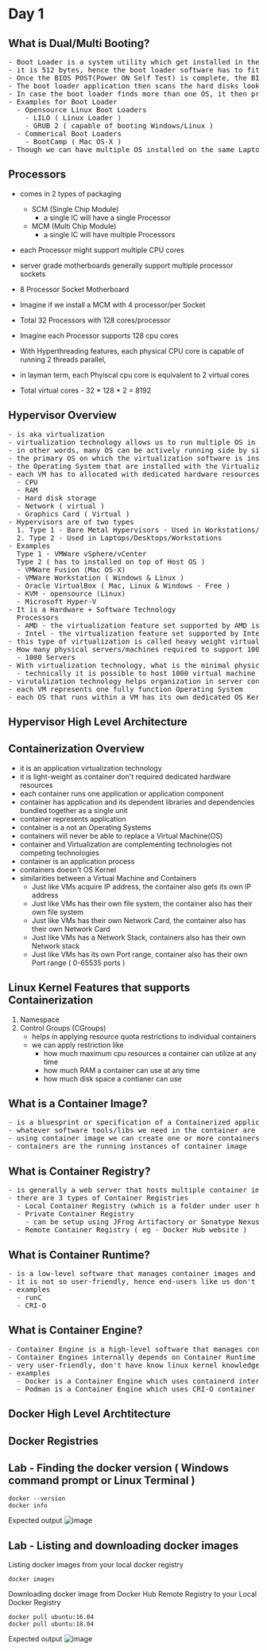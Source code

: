 # Day 1

## What is Dual/Multi Booting?
<pre>
- Boot Loader is a system utility which get installed in the Master Boot Record(MBR) in the hard disk
- it is 512 bytes, hence the boot loader software has to fit within the MBR ( Sector 0, Byte 0 in Hard Disk )
- Once the BIOS POST(Power ON Self Test) is complete, the BIOS will instruct the CPU to load and run the Boot Loader
- The boot loader application then scans the hard disks looking for Operating System installed
- In case the boot loader finds more than one OS, it then prepare a menu and displays the menu for us to choose which OS we wish boot into
- Examples for Boot Loader
  - Opensource Linux Boot Loaders
    - LILO ( Linux Loader )
    - GRUB 2 ( capable of booting Windows/Linux )
  - Commerical Boot Loaders
    - BootCamp ( Mac OS-X )
- Though we can have multiple OS installed on the same Laptop/Desktop, only OS can be active at any point
</pre>

## Processors
- comes in 2 types of packaging
  - SCM (Single Chip Module)
    - a single IC will have a single Processor
  - MCM (Multi Chip Module)
    - a single IC will have multiple Processors
- each Processor might support multiple CPU cores
- server grade motherboards generally support multiple processor sockets
- 8 Processor Socket Motherboard
- Imagine if we install a MCM with 4 processor/per Socket
- Total 32 Processors with 128 cores/processor

- Imagine each Processor supports 128 cpu cores
- With Hyperthreading features, each physical CPU core is capable of running 2 threads parallel,
- in layman term, each Phyiscal cpu core is equivalent to 2 virtual cores
- Total virtual cores - 32 * 128 * 2 = 8192

## Hypervisor Overview
<pre>
- is aka virtualization
- virtualization technology allows us to run multiple OS in a laptop/desktop/workstation/server at the same time
- in other words, many OS can be actively running side by side on a single machine
- the primary OS on which the virtualization software is installed is called as Host OS
- the Operating System that are installed with the Virtualization software (hypervisor) is called Guest OS or Virtual Machine(VM)
- each VM has to allocated with dedicated hardware resources
  - CPU
  - RAM
  - Hard disk storage
  - Network ( virtual )
  - Graphics Card ( Virtual )
- Hypervisors are of two types
  1. Type 1 - Bare Metal Hypervisors - Used in Workstations/Servers
  2. Type 2 - Used in Laptops/Desktops/Workstations
- Examples
  Type 1 - VMWare vSphere/vCenter
  Type 2 ( has to installed on top of Host OS )
  - VMWare Fusion (Mac OS-X)
  - VMWare Workstation ( Windows & Linux )
  - Oracle VirtualBox ( Mac, Linux & Windows - Free )
  - KVM - opensource (Linux)
  - Microsoft Hyper-V 
- It is a Hardware + Software Technology
  Processors
  - AMD - the virtualization feature set supported by AMD is called AMD-V
  - Intel - the virtualization feature set supported by Intel is called VT-X
- this type of virtualization is called heavy weight virtualization as each VM requires dedicated h/w resources
- How many physical servers/machines required to support 1000 OS in the absence of Virtualization technology
  - 1000 Servers
- With virtualization technology, what is the minimal physical servers required to support 1000 OS?
  - technically it is possible to host 1000 virtual machine in a single server
- virutalization technology helps organization in server consildation with few number of physical server
- each VM represents one fully function Operating System
- each OS that runs within a VM has its own dedicated OS Kernel
</pre>

## Hypervisor High Level Architecture

## Containerization Overview
- it is an application virtualization technology
- it is light-weight as container don't required dedicated hardware resources
- each container runs one application or application component
- container has application and its dependent libraries and dependencies bundled together as a single unit
- container represents application
- container is a not an Operating Systems
- containers will never be able to replace a Virtual Machine(OS)
- container and Virtualization are complementing technologies not competing technologies
- container is an application process
- containers doesn't OS Kernel
- similarities between a Virtual Machine and Containers
  - Just like VMs acquire IP address, the container also gets its own IP address
  - Just like VMs has their own file system, the container also has their own file system
  - Just like VMs has their own Network Card, the container also has their own Network Card
  - Just like VMs has a Network Stack, containers also has their own Network stack
  - Just like VMs has its own Port range, container also has their own Port range ( 0-65535 ports )

## Linux Kernel Features that supports Containerization
1. Namespace
2. Control Groups (CGroups)
   - helps in applying resource quota restrictions to individual containers
   - we can apply restriction like
     - how much maximum cpu resources a container can utilize at any time
     - how much RAM a container can use at any time
     - how much disk space a contianer can use 

## What is a Container Image?
<pre>
- is a bluesprint or specification of a Containerized application
- whatever software tools/libs we need in the container are installed in the container image
- using container image we can create one or more containers
- containers are the running instances of container image
</pre>  
 
## What is Container Registry?
<pre>
- is generally a web server that hosts multiple container images for us upload/download container images
- there are 3 types of Container Registries
  - Local Container Registry (which is a folder under user home directory )
  - Private Container Registry
    - can be setup using JFrog Artifactory or Sonatype Nexus
  - Remote Container Registry ( eg - Docker Hub website )
</pre>  

## What is Container Runtime?
<pre>
- is a low-level software that manages container images and container life cycle
- it is not so user-friendly, hence end-users like us don't normally use the container runtime softwares
- examples
  - runC 
  - CRI-O 
</pre>

## What is Container Engine?
<pre>
- Container Engine is a high-level software that manages container images and container life cycle
- Container Engines internally depends on Container Runtime software to manage images and containers
- very user-friendly, don't have know linux kernel knowledge Or OS low-level details to create containers
- examples
  - Docker is a Container Engine which uses containerd internally, containerd depends on runC container runtime
  - Podman is a Container Engine which uses CRI-O container runtime internally
</pre>

## Docker High Level Archtitecture

## Docker Registries

## Lab - Finding the docker version ( Windows command prompt or Linux Terminal )
```
docker --version
docker info
```

Expected output
![image](https://github.com/tektutor/devops-malaysia-2024/assets/12674043/84e5f9a2-9c8b-4ee8-8af5-425aae2e575c)

## Lab - Listing and downloading docker images

Listing docker images from your local docker registry
```
docker images
```

Downloading docker image from Docker Hub Remote Registry to your Local Docker Registry
```
docker pull ubuntu:16.04
docker pull ubuntu:18.04
```

Expected output
![image](https://github.com/tektutor/devops-malaysia-2024/assets/12674043/7b98899d-7253-491f-ab3b-afe50899d3a4)


